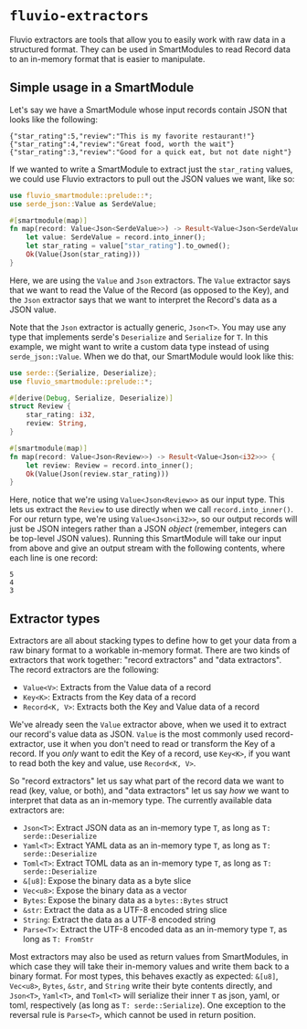 # `fluvio-extractors`

Fluvio extractors are tools that allow you to easily work with raw data
in a structured format. They can be used in SmartModules to read Record
data to an in-memory format that is easier to manipulate.

## Simple usage in a SmartModule

Let's say we have a SmartModule whose input records contain JSON that
looks like the following:

```
{"star_rating":5,"review":"This is my favorite restaurant!"}
{"star_rating":4,"review":"Great food, worth the wait"}
{"star_rating":3,"review":"Good for a quick eat, but not date night"}
```

If we wanted to write a SmartModule to extract just the `star_rating`
values, we could use Fluvio extractors to pull out the JSON values we want, like so:

```rust
use fluvio_smartmodule::prelude::*;
use serde_json::Value as SerdeValue;

#[smartmodule(map)]
fn map(record: Value<Json<SerdeValue>>) -> Result<Value<Json<SerdeValue>>> {
    let value: SerdeValue = record.into_inner();
    let star_rating = value["star_rating"].to_owned();
    Ok(Value(Json(star_rating)))
}
```

Here, we are using the `Value` and `Json` extractors. The `Value` extractor says that
we want to read the Value of the Record (as opposed to the Key), and the `Json` extractor
says that we want to interpret the Record's data as a JSON value.

Note that the `Json` extractor is actually generic, `Json<T>`. You may use any type
that implements serde's `Deserialize` and `Serialize` for `T`. In this example, we might want
to write a custom data type instead of using `serde_json::Value`. When we do that, our
SmartModule would look like this:

```rust
use serde::{Serialize, Deserialize};
use fluvio_smartmodule::prelude::*;

#[derive(Debug, Serialize, Deserialize)]
struct Review {
    star_rating: i32,
    review: String,
}

#[smartmodule(map)]
fn map(record: Value<Json<Review>>) -> Result<Value<Json<i32>>> {
    let review: Review = record.into_inner();
    Ok(Value(Json(review.star_rating)))
}
```

Here, notice that we're using `Value<Json<Review>>` as our input type. This lets us extract
the `Review` to use directly when we call `record.into_inner()`. For our return type, we're
using `Value<Json<i32>>`, so our output records will just be JSON integers rather than a JSON _object_
(remember, integers can be top-level JSON values). Running this SmartModule will take our input
from above and give an output stream with the following contents, where each line is one record:

```
5
4
3
```

## Extractor types

Extractors are all about stacking types to define how to get your data from a raw binary format
to a workable in-memory format. There are two kinds of extractors that work together: "record extractors"
and "data extractors". The record extractors are the following:

- `Value<V>`: Extracts from the Value data of a record
- `Key<K>`: Extracts from the Key data of a record
- `Record<K, V>`: Extracts both the Key and Value data of a record

We've already seen the `Value` extractor above, when we used it to extract our record's value data as JSON.
`Value` is the most commonly used record-extractor, use it when you don't need to read or transform the
Key of a record. If you _only_ want to edit the Key of a record, use `Key<K>`, if you want to read both
the key and value, use `Record<K, V>`.

So "record extractors" let us say what part of the record data we want to read (key, value, or both),
and "data extractors" let us say _how_ we want to interpret that data as an in-memory type.
The currently available data extractors are:

- `Json<T>`: Extract JSON data as an in-memory type `T`, as long as `T: serde::Deserialize`
- `Yaml<T>`: Extract YAML data as an in-memory type `T`, as long as `T: serde::Deserialize`
- `Toml<T>`: Extract TOML data as an in-memory type `T`, as long as `T: serde::Deserialize`
- `&[u8]`: Expose the binary data as a byte slice
- `Vec<u8>`: Expose the binary data as a vector
- `Bytes`: Expose the binary data as a `bytes::Bytes` struct
- `&str`: Extract the data as a UTF-8 encoded string slice
- `String`: Extract the data as a UTF-8 encoded string
- `Parse<T>`: Extract the UTF-8 encoded data as an in-memory type `T`, as long as `T: FromStr`

Most extractors may also be used as return values from SmartModules, in which case they will take
their in-memory values and write them back to a binary format. For most types, this behaves exactly
as expected: `&[u8]`, `Vec<u8>`, `Bytes`, `&str`, and `String` write their byte contents directly, and
`Json<T>`, `Yaml<T>`, and `Toml<T>` will serialize their inner `T` as json, yaml, or toml, respectively
(as long as `T: serde::Serialize`). One exception to the reversal rule is `Parse<T>`, which cannot be
used in return position.
